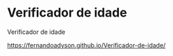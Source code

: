# Verificador de idade
 Verificador de idade

https://fernandoadyson.github.io/Verificador-de-idade/
